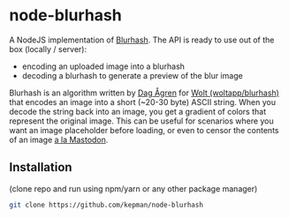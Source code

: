 # node-blurhash


A NodeJS implementation of [Blurhash](https://github.com/woltapp/blurhash).
The API is ready to use out of the box (locally / server):
- encoding an uploaded image into a blurhash
- decoding a blurhash to generate a preview of the blur image

Blurhash is an algorithm written by [Dag Ågren](https://github.com/DagAgren) for [Wolt (woltapp/blurhash)](https://github.com/woltapp/blurhash) that encodes an image into a short (~20-30 byte) ASCII string. When you decode the string back into an image, you get a gradient of colors that represent the original image. This can be useful for scenarios where you want an image placeholder before loading, or even to censor the contents of an image [a la Mastodon](https://blog.joinmastodon.org/2019/05/improving-support-for-adult-content-on-mastodon/).

## Installation
(clone repo and run using npm/yarn or any other package manager)
```sh
git clone https://github.com/kepman/node-blurhash
```